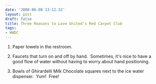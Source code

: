 ```yaml
---
date: '2008-06-08 13:12:32'
layout: post
draft: false
title: Three Reasons to Love United's Red Carpet Club
tags:
- WWDC
---
```


1. Paper towels in the restroom.

2. Faucets that turn on and off by hand.  Sometimes, it's nice to have a good flow of water without having to worry about hand positioning.

3. Bowls of Ghirardelli Milk Chocolate squares next to the ice water dispenser.  Yum!  Free!
